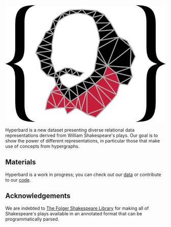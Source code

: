 ![Hyperbard logo](/assets/images/hyperbard.svg)

Hyperbard is a new dataset presenting diverse relational data
representations derived from William Shakespeare's plays. Our goal is to
show the power of different representations, in particular those that
make use of concepts from hypergraphs.

## Materials

Hyperbard is a work in progress; you can check out our
[data](https://doi.org/10.5281/zenodo.6627159) or contribute to our
[code](https://github.com/hyperbard/hyperbard).

## Acknowledgements

We are indebted to [The Folger Shakespeare Library](https://shakespeare.folger.edu)
for making all of Shakespeare's plays available in an annotated format
that can be programmatically parsed.
